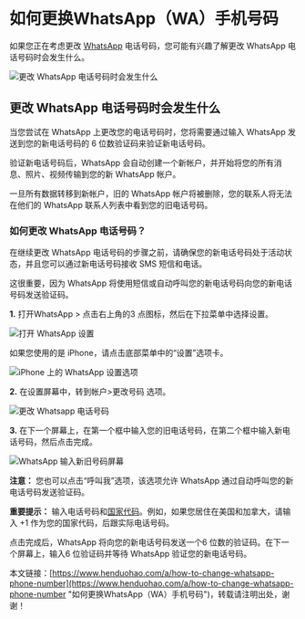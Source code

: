 # 如何更换WhatsApp（WA）手机号码
如果您正在考虑更改 [WhatsApp](https://www.henduohao.com/tag/whatsapp "WhatsApp Messenger（简称WhatsApp）是一款用于智能手机之间通讯的应用程序，支持iPhone手机和Android手机。可免费从发送手机短信转为使用WhatsApp程序，以发送和接收信息、图片、音频文件和视频信息。") 电话号码，您可能有兴趣了解更改 WhatsApp 电话号码时会发生什么。

![更改 WhatsApp 电话号码时会发生什么](https://p3-juejin.byteimg.com/tos-cn-i-k3u1fbpfcp/6a2979b3a0dd42e5adbc2e666ed6931d~tplv-k3u1fbpfcp-zoom-1.image)

## 更改 WhatsApp 电话号码时会发生什么

当您尝试在 WhatsApp 上更改您的电话号码时，您将需要通过输入 WhatsApp 发送到您的新电话号码的 6 位数验证码来验证新电话号码。

验证新电话号码后，WhatsApp 会自动创建一个新帐户，并开始将您的所有消息、照片、视频传输到您的新 WhatsApp 帐户。

一旦所有数据转移到新帐户，旧的 WhatsApp 帐户将被删除，您的联系人将无法在他们的 WhatsApp 联系人列表中看到您的旧电话号码。

### 如何更改 WhatsApp 电话号码？

在继续更改 WhatsApp 电话号码的步骤之前，请确保您的新电话号码处于活动状态，并且您可以通过新电话号码接收 SMS 短信和电话。

这很重要，因为 WhatsApp 将使用短信或自动呼叫您的新电话号码向您的新电话号码发送验证码。

**1.** 打开WhatsApp > 点击右上角的3 点图标，然后在下拉菜单中选择设置。

![打开 WhatsApp 设置](https://p3-juejin.byteimg.com/tos-cn-i-k3u1fbpfcp/1b941c39f2234fb5b3e8456a20c19a9d~tplv-k3u1fbpfcp-zoom-1.image)

如果您使用的是 iPhone，请点击底部菜单中的“设置”选项卡。

![iPhone 上的 WhatsApp 设置选项](https://p3-juejin.byteimg.com/tos-cn-i-k3u1fbpfcp/5e98c746ca1a4e5baff3ad730dab0253~tplv-k3u1fbpfcp-zoom-1.image)

**2.** 在设置屏幕中，转到帐户>更改号码 选项。

![更改 Whatsapp 电话号码](https://p3-juejin.byteimg.com/tos-cn-i-k3u1fbpfcp/bb54a9625512409da743b9f5d597827f~tplv-k3u1fbpfcp-zoom-1.image)

**3.** 在下一个屏幕上，在第一个框中输入您的旧电话号码，在第二个框中输入新电话号码，然后点击完成。

![WhatsApp 输入新旧号码屏幕](https://p3-juejin.byteimg.com/tos-cn-i-k3u1fbpfcp/d4b8f4dc36864fbab244763d3329ff60~tplv-k3u1fbpfcp-zoom-1.image)

**注意：** 您也可以点击“呼叫我”选项，该选项允许 WhatsApp 通过自动呼叫您的新电话号码发送验证码。

**重要提示：** 输入电话号码和[国家代码](https://countrycode.org/)。例如，如果您居住在美国和加拿大，请输入 +1 作为您的国家代码，后跟实际电话号码。

点击完成后，WhatsApp 将向您的新电话号码发送一个6 位数的验证码。在下一个屏幕上，输入6 位验证码并等待 WhatsApp 验证您的新电话号码。

本文链接：[https://www.henduohao.com/a/how-to-change-whatsapp-phone-number](https://www.henduohao.com/a/how-to-change-whatsapp-phone-number "如何更换WhatsApp（WA）手机号码")，转载请注明出处，谢谢！